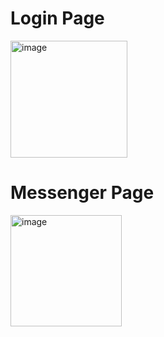 # Login Page
<img width="187" alt="image" src="https://github.com/shag-limam/flag_rim/assets/84734216/7b819c74-f7a4-4b0b-9255-62d786a6b5c5">



# Messenger Page
<img width="178" alt="image" src="https://github.com/shag-limam/flutter/assets/84734216/84758158-4816-400a-b121-2c3999234f84">
